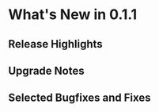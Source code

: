 
What's New in 0.1.1
===================


Release Highlights
------------------



Upgrade Notes
------------------



Selected Bugfixes and Fixes
---------------------------
